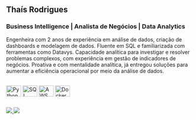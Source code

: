 ## Thaís Rodrigues
### Business Intelligence | Analista de Negócios | Data Analytics

Engenheira com 2 anos de experiência em análise de dados, criação de dashboards e modelagem de dados. Fluente em SQL e
familiarizada com ferramentas como Datavys. Capacidade analítica para investigar e resolver problemas complexos, com
experiência em gestão de indicadores de negócios. Proativa e com mentalidade analítica, já entregou soluções para aumentar a
eficiência operacional por meio da análise de dados.

<div style="display: inline_block"><br>
  <img align="center" alt="Python" height="30" width="40" src="https://cdn.jsdelivr.net/gh/devicons/devicon/icons/python/python-original.svg">
  <img align="center" alt="SQL" height="30" width="40" src="https://cdn.jsdelivr.net/gh/devicons/devicon/icons/postgresql/postgresql-original.svg">
  <img align="center" alt="AWS" height="30" width="40" src="https://cdn.jsdelivr.net/gh/devicons/devicon/icons/amazonwebservices/amazonwebservices-original-wordmark.svg">
  <img align="center" alt="Docker" height="30" width="40" src="https://cdn.jsdelivr.net/gh/devicons/devicon/icons/docker/docker-original.svg">
</div>
  
  ##
 
<div> 
  <a href="https://www.linkedin.com/in/thais-nicole" target="_blank">
    <img src="https://img.shields.io/badge/-LinkedIn-%230077B5?style=for-the-badge&logo=linkedin&logoColor=white">
  </a> 
  <a href = "mailto:contatothaisnicole@gmail.com">
    <img src="https://img.shields.io/badge/-Gmail-%23333?style=for-the-badge&logo=gmail&logoColor=white" target="_blank">
  </a>
</div>
